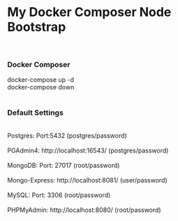 # My Docker Composer Node Bootstrap 
<br>
<h3>Docker Composer</h3>
<span>docker-compose up -d</span>
<br>
<span>docker-compose down</span>
<br><br>
<h3>Default Settings</h3>
<br>
Postgres: Port:5432 (postgres/password)
<br><br>
PGAdmin4: http://localhost:16543/ (postgres/password)
<br><br>
MongoDB: Port: 27017 (root/password)
<br><br>
Mongo-Express: http://localhost:8081/ (user/password)
<br><br>
MySQL: Port: 3306 (root/password)
<br><br>
PHPMyAdmin: http://localhost:8080/ (root/password)


